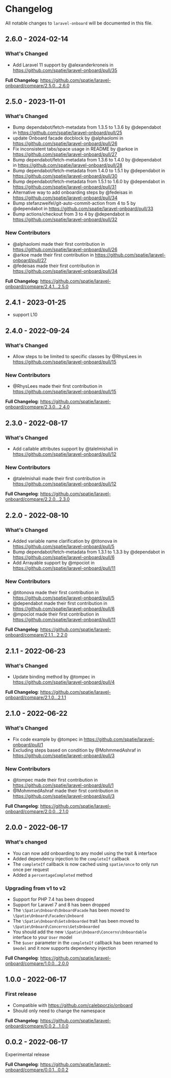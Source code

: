 # Changelog

All notable changes to `laravel-onboard` will be documented in this file.

## 2.6.0 - 2024-02-14

### What's Changed

* Add Laravel 11 support by @alexanderkroneis in https://github.com/spatie/laravel-onboard/pull/35

**Full Changelog**: https://github.com/spatie/laravel-onboard/compare/2.5.0...2.6.0

## 2.5.0 - 2023-11-01

### What's Changed

- Bump dependabot/fetch-metadata from 1.3.5 to 1.3.6 by @dependabot in https://github.com/spatie/laravel-onboard/pull/25
- update Onboard facade docblock by @alphaolomi in https://github.com/spatie/laravel-onboard/pull/26
- Fix inconsistent tabs/space usage in README by @arkoe in https://github.com/spatie/laravel-onboard/pull/27
- Bump dependabot/fetch-metadata from 1.3.6 to 1.4.0 by @dependabot in https://github.com/spatie/laravel-onboard/pull/28
- Bump dependabot/fetch-metadata from 1.4.0 to 1.5.1 by @dependabot in https://github.com/spatie/laravel-onboard/pull/30
- Bump dependabot/fetch-metadata from 1.5.1 to 1.6.0 by @dependabot in https://github.com/spatie/laravel-onboard/pull/31
- Alternative way to add onboarding steps by @fedeisas in https://github.com/spatie/laravel-onboard/pull/34
- Bump stefanzweifel/git-auto-commit-action from 4 to 5 by @dependabot in https://github.com/spatie/laravel-onboard/pull/33
- Bump actions/checkout from 3 to 4 by @dependabot in https://github.com/spatie/laravel-onboard/pull/32

### New Contributors

- @alphaolomi made their first contribution in https://github.com/spatie/laravel-onboard/pull/26
- @arkoe made their first contribution in https://github.com/spatie/laravel-onboard/pull/27
- @fedeisas made their first contribution in https://github.com/spatie/laravel-onboard/pull/34

**Full Changelog**: https://github.com/spatie/laravel-onboard/compare/2.4.1...2.5.0

## 2.4.1 - 2023-01-25

- support L10

## 2.4.0 - 2022-09-24

### What's Changed

- Allow steps to be limited to specific classes by @RhysLees in https://github.com/spatie/laravel-onboard/pull/15

### New Contributors

- @RhysLees made their first contribution in https://github.com/spatie/laravel-onboard/pull/15

**Full Changelog**: https://github.com/spatie/laravel-onboard/compare/2.3.0...2.4.0

## 2.3.0 - 2022-08-17

### What's Changed

- Add callable attributes support by @talelmishali in https://github.com/spatie/laravel-onboard/pull/12

### New Contributors

- @talelmishali made their first contribution in https://github.com/spatie/laravel-onboard/pull/12

**Full Changelog**: https://github.com/spatie/laravel-onboard/compare/2.2.0...2.3.0

## 2.2.0 - 2022-08-10

### What's Changed

- Added variable name clarification by @titonova in https://github.com/spatie/laravel-onboard/pull/5
- Bump dependabot/fetch-metadata from 1.3.1 to 1.3.3 by @dependabot in https://github.com/spatie/laravel-onboard/pull/6
- Add Arrayable support by @mpociot in https://github.com/spatie/laravel-onboard/pull/11

### New Contributors

- @titonova made their first contribution in https://github.com/spatie/laravel-onboard/pull/5
- @dependabot made their first contribution in https://github.com/spatie/laravel-onboard/pull/6
- @mpociot made their first contribution in https://github.com/spatie/laravel-onboard/pull/11

**Full Changelog**: https://github.com/spatie/laravel-onboard/compare/2.1.1...2.2.0

## 2.1.1 - 2022-06-23

### What's Changed

- Update binding method by @tompec in https://github.com/spatie/laravel-onboard/pull/4

**Full Changelog**: https://github.com/spatie/laravel-onboard/compare/2.1.0...2.1.1

## 2.1.0 - 2022-06-22

### What's Changed

- Fix code example by @tompec in https://github.com/spatie/laravel-onboard/pull/1
- Excluding steps based on condition by @MohmmedAshraf in https://github.com/spatie/laravel-onboard/pull/3

### New Contributors

- @tompec made their first contribution in https://github.com/spatie/laravel-onboard/pull/1
- @MohmmedAshraf made their first contribution in https://github.com/spatie/laravel-onboard/pull/3

**Full Changelog**: https://github.com/spatie/laravel-onboard/compare/2.0.0...2.1.0

## 2.0.0 - 2022-06-17

### What's changed

- You can now add onboarding to any model using the trait & interface
- Added dependency injection to the `completeIf` callback
- The `completeIf` callback is now cached using `spatie/once` to only run once per request
- Added a `percentageCompleted` method

### Upgrading from v1 to v2

- Support for PHP 7.4 has been dropped
- Support for Laravel 7 and 8 has been dropped
- The `\Spatie\Onboard\OnboardFacade` has been moved to `\Spatie\Onboard\Facades\Onboard`
- The `\Spatie\Onboard\GetsOnboarded` trait has been moved to `\Spatie\Onboard\Concerns\GetsOnboarded`
- You should add the new `\Spatie\Onboard\Concerns\Onboardable` interface to your `User` model
- The `$user` parameter in the `completeIf` callback has been renamed to `$model` and it now supports dependency injection

**Full Changelog**: https://github.com/spatie/laravel-onboard/compare/1.0.0...2.0.0

## 1.0.0 - 2022-06-17

### First release

- Compatible with https://github.com/calebporzio/onboard
- Should only need to change the namespace

**Full Changelog**: https://github.com/spatie/laravel-onboard/compare/0.0.2...1.0.0

## 0.0.2 - 2022-06-17

Experimental release

**Full Changelog**: https://github.com/spatie/laravel-onboard/compare/0.0.1...0.0.2
